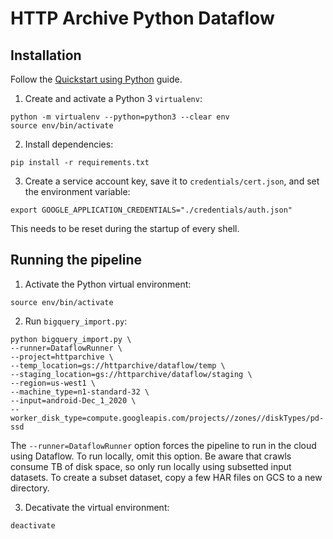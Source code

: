 # HTTP Archive Python Dataflow

## Installation

Follow the [Quickstart using Python](https://cloud.google.com/dataflow/docs/quickstarts/quickstart-python#before-you-begin) guide.

1. Create and activate a Python 3 `virtualenv`:

  ```
  python -m virtualenv --python=python3 --clear env
  source env/bin/activate
  ```

2. Install dependencies:

  ```
  pip install -r requirements.txt
  ```

3. Create a service account key, save it to `credentials/cert.json`, and set the environment variable:

```
export GOOGLE_APPLICATION_CREDENTIALS="./credentials/auth.json"
```

This needs to be reset during the startup of every shell.

## Running the pipeline

1. Activate the Python virtual environment:

  ```
  source env/bin/activate
  ```

2. Run `bigquery_import.py`:

  ```
python bigquery_import.py \
  --runner=DataflowRunner \
  --project=httparchive \
  --temp_location=gs://httparchive/dataflow/temp \
  --staging_location=gs://httparchive/dataflow/staging \
  --region=us-west1 \
  --machine_type=n1-standard-32 \
  --input=android-Dec_1_2020 \
  --worker_disk_type=compute.googleapis.com/projects//zones//diskTypes/pd-ssd
  ```

  The `--runner=DataflowRunner` option forces the pipeline to run in the cloud using Dataflow. To run locally, omit this option. Be aware that crawls consume TB of disk space, so only run locally using subsetted input datasets. To create a subset dataset, copy a few HAR files on GCS to a new directory.

3. Decativate the virtual environment:

  ```
  deactivate
  ```

